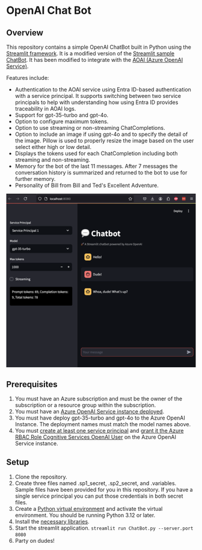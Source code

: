 # OpenAI Chat Bot

## Overview
This repository contains a simple OpenAI ChatBot built in Python using the [Streamlit framework](https://streamlit.io/). It is a modified version of the [Streamlit sample ChatBot](https://github.com/streamlit/llm-examples/blob/main/Chatbot.py). It has been modified to integrate with the [AOAI (Azure OpenAI Service)](https://learn.microsoft.com/en-us/azure/ai-services/openai/overview).

Features include:

* Authentication to the AOAI service using Entra ID-based authentication with a service principal. It supports switching between two service principals to help with understanding how using Entra ID provides traceability in AOAI logs.
* Support for gpt-35-turbo and gpt-4o.
* Option to configure maximum tokens.
* Option to use streaming or non-streaming ChatCompletions.
* Option to include an image if using gpt-4o and to specify the detail of the image. Pillow is used to properly resize the image based on the user select either high or low detail.
* Displays the tokens used for each ChatCompletion including both streaming and non-streaming.
* Memory for the bot of the last 11 messages. After 7 messages the conversation history is summarized and returned to the bot to use for further memory.
* Personality of Bill from Bill and Ted's Excellent Adventure. 

![ChatBot image](./assets/bot_image.png)

## Prerequisites

1. You must have an Azure subscription and must be the owner of the subscription or a resource group within the subscription.
2. You must have an [Azure OpenAI Service instance deployed](https://learn.microsoft.com/en-us/azure/ai-services/openai/how-to/create-resource?pivots=web-portal).
3. You must have deploy gpt-35-turbo and gpt-4o to the Azure OpenAI Instance. The deployment names must match the model names above.
4. You must [create at least one service principal](https://learn.microsoft.com/en-us/cli/azure/azure-cli-sp-tutorial-1?tabs=bash) and [grant it the Azure RBAC Role Cognitive Services OpenAI User](https://learn.microsoft.com/en-us/azure/role-based-access-control/quickstart-assign-role-user-portal) on the Azure OpenAI Service instance.

## Setup
1. Clone the repository.
2. Create three files named .sp1_secret, .sp2_secret, and .variables. Sample files have been provided for you in this repository. If you have a single service principal you can put those credentials in both secret files.
3. Create a [Python virtual environment](https://docs.python.org/3/library/venv.html) and activate the virtual environment. You should be running Python 3.12 or later.
4. Install the [necessary libraries](https://packaging.python.org/en/latest/tutorials/installing-packages/).
5. Start the streamlit application.
   `streamlit run ChatBot.py --server.port 8080`
6. Party on dudes!

